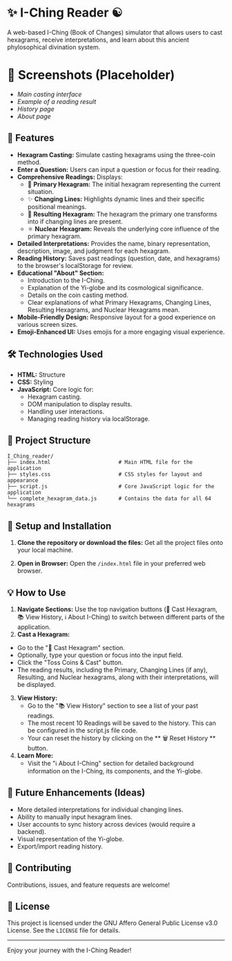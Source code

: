 # ✨ I-Ching Reader ☯️

A web-based I-Ching (Book of Changes) simulator that allows users to cast hexagrams, receive interpretations, and learn about this ancient phylosophical divination system.

# 📸 Screenshots (Placeholder)

- _Main casting interface_
- _Example of a reading result_
- _History page_
- _About page_

## 🌟 Features

- **Hexagram Casting:** Simulate casting hexagrams using the three-coin method.
- **Enter a Question:** Users can input a question or focus for their reading.
- **Comprehensive Readings:** Displays:
  - 🔮 **Primary Hexagram:** The initial hexagram representing the current situation.
  - ✨ **Changing Lines:** Highlights dynamic lines and their specific positional meanings.
  - 📜 **Resulting Hexagram:** The hexagram the primary one transforms into if changing lines are present.
  - ⚛️ **Nuclear Hexagram:** Reveals the underlying core influence of the primary hexagram.
- **Detailed Interpretations:** Provides the name, binary representation, description, image, and judgment for each hexagram.
- **Reading History:** Saves past readings (question, date, and hexagrams) to the browser's localStorage for review.
- **Educational "About" Section:**
  - Introduction to the I-Ching.
  - Explanation of the Yi-globe and its cosmological significance.
  - Details on the coin casting method.
  - Clear explanations of what Primary Hexagrams, Changing Lines, Resulting Hexagrams, and Nuclear Hexagrams mean.
- **Mobile-Friendly Design:** Responsive layout for a good experience on various screen sizes.
- **Emoji-Enhanced UI:** Uses emojis for a more engaging visual experience.

## 🛠️ Technologies Used

- **HTML:** Structure
- **CSS:** Styling
- **JavaScript:** Core logic for:
  - Hexagram casting.
  - DOM manipulation to display results.
  - Handling user interactions.
  - Managing reading history via localStorage.

## 📁 Project Structure

```
I_Ching_reader/
├── index.html                      # Main HTML file for the application
├── styles.css                      # CSS styles for layout and appearance
├── script.js                       # Core JavaScript logic for the application
└── complete_hexagram_data.js       # Contains the data for all 64 hexagrams
```

## 🚀 Setup and Installation

1.  **Clone the repository or download the files:**
    Get all the project files onto your local machine.

2.  **Open in Browser:**
    Open the `/index.html` file in your preferred web browser.

## 💡 How to Use

1.  **Navigate Sections:** Use the top navigation buttons (🔮 Cast Hexagram, 📚 View History, ℹ️ About I-Ching) to switch between different parts of the application.
2.  **Cast a Hexagram:**

- Go to the "🔮 Cast Hexagram" section.
- Optionally, type your question or focus into the input field.
- Click the "Toss Coins & Cast" button.
- The reading results, including the Primary, Changing Lines (if any), Resulting, and Nuclear hexagrams, along with their interpretations, will be displayed.

3.  **View History:**
    - Go to the "📚 View History" section to see a list of your past readings.
    - The most recent 10 Readings will be saved to the history. This can be configured in the script.js file code. 
    - Your can reset the history by clicking on the ** 🗑️ Reset History ** button. 
4.  **Learn More:**
    - Visit the "ℹ️ About I-Ching" section for detailed background information on the I-Ching, its components, and the Yi-globe.

## 🌱 Future Enhancements (Ideas)

- More detailed interpretations for individual changing lines.
- Ability to manually input hexagram lines.
- User accounts to sync history across devices (would require a backend).
- Visual representation of the Yi-globe.
- Export/import reading history.

## 🤝 Contributing

Contributions, issues, and feature requests are welcome!

## 📜 License

This project is licensed under the GNU Affero General Public License v3.0 License. See the `LICENSE` file for details.

---

Enjoy your journey with the I-Ching Reader!
